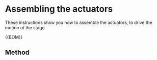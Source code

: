 # Assembling the actuators
These instructions show you how to assemble the actuators, to drive the motion of the stage.

{{BOM}}

## Method